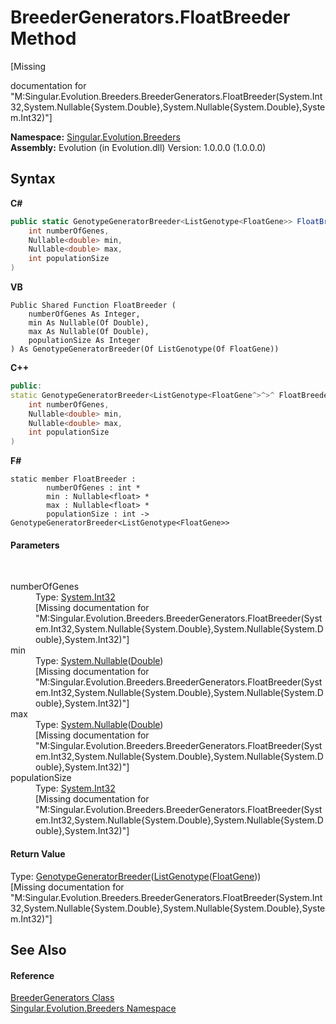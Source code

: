 # BreederGenerators.FloatBreeder Method 
 

\[Missing <summary> documentation for "M:Singular.Evolution.Breeders.BreederGenerators.FloatBreeder(System.Int32,System.Nullable{System.Double},System.Nullable{System.Double},System.Int32)"\]

**Namespace:**&nbsp;<a href="ed999852-f424-569f-ca7a-ae7710cee658">Singular.Evolution.Breeders</a><br />**Assembly:**&nbsp;Evolution (in Evolution.dll) Version: 1.0.0.0 (1.0.0.0)

## Syntax

**C#**<br />
``` C#
public static GenotypeGeneratorBreeder<ListGenotype<FloatGene>> FloatBreeder(
	int numberOfGenes,
	Nullable<double> min,
	Nullable<double> max,
	int populationSize
)
```

**VB**<br />
``` VB
Public Shared Function FloatBreeder ( 
	numberOfGenes As Integer,
	min As Nullable(Of Double),
	max As Nullable(Of Double),
	populationSize As Integer
) As GenotypeGeneratorBreeder(Of ListGenotype(Of FloatGene))
```

**C++**<br />
``` C++
public:
static GenotypeGeneratorBreeder<ListGenotype<FloatGene^>^>^ FloatBreeder(
	int numberOfGenes, 
	Nullable<double> min, 
	Nullable<double> max, 
	int populationSize
)
```

**F#**<br />
``` F#
static member FloatBreeder : 
        numberOfGenes : int * 
        min : Nullable<float> * 
        max : Nullable<float> * 
        populationSize : int -> GenotypeGeneratorBreeder<ListGenotype<FloatGene>> 

```


#### Parameters
&nbsp;<dl><dt>numberOfGenes</dt><dd>Type: <a href="http://msdn2.microsoft.com/en-us/library/td2s409d" target="_blank">System.Int32</a><br />\[Missing <param name="numberOfGenes"/> documentation for "M:Singular.Evolution.Breeders.BreederGenerators.FloatBreeder(System.Int32,System.Nullable{System.Double},System.Nullable{System.Double},System.Int32)"\]</dd><dt>min</dt><dd>Type: <a href="http://msdn2.microsoft.com/en-us/library/b3h38hb0" target="_blank">System.Nullable</a>(<a href="http://msdn2.microsoft.com/en-us/library/643eft0t" target="_blank">Double</a>)<br />\[Missing <param name="min"/> documentation for "M:Singular.Evolution.Breeders.BreederGenerators.FloatBreeder(System.Int32,System.Nullable{System.Double},System.Nullable{System.Double},System.Int32)"\]</dd><dt>max</dt><dd>Type: <a href="http://msdn2.microsoft.com/en-us/library/b3h38hb0" target="_blank">System.Nullable</a>(<a href="http://msdn2.microsoft.com/en-us/library/643eft0t" target="_blank">Double</a>)<br />\[Missing <param name="max"/> documentation for "M:Singular.Evolution.Breeders.BreederGenerators.FloatBreeder(System.Int32,System.Nullable{System.Double},System.Nullable{System.Double},System.Int32)"\]</dd><dt>populationSize</dt><dd>Type: <a href="http://msdn2.microsoft.com/en-us/library/td2s409d" target="_blank">System.Int32</a><br />\[Missing <param name="populationSize"/> documentation for "M:Singular.Evolution.Breeders.BreederGenerators.FloatBreeder(System.Int32,System.Nullable{System.Double},System.Nullable{System.Double},System.Int32)"\]</dd></dl>

#### Return Value
Type: <a href="f2bd7f96-c16d-6060-e8ff-a37e739b4aaf">GenotypeGeneratorBreeder</a>(<a href="1152d6d3-c8d2-b914-2ab9-aba800be4156">ListGenotype</a>(<a href="0669b42b-c8df-2480-a278-6e83e27b51b7">FloatGene</a>))<br />\[Missing <returns> documentation for "M:Singular.Evolution.Breeders.BreederGenerators.FloatBreeder(System.Int32,System.Nullable{System.Double},System.Nullable{System.Double},System.Int32)"\]

## See Also


#### Reference
<a href="d366c4f3-688a-b0eb-d804-0094384e5905">BreederGenerators Class</a><br /><a href="ed999852-f424-569f-ca7a-ae7710cee658">Singular.Evolution.Breeders Namespace</a><br />